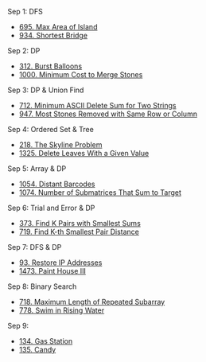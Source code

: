Sep 1: DFS
* [695. Max Area of Island](https://leetcode.com/problems/max-area-of-island/)
* [934. Shortest Bridge](https://leetcode.com/problems/shortest-bridge/)

Sep 2: DP
* [312. Burst Balloons](https://leetcode.com/problems/burst-balloons/)
* [1000. Minimum Cost to Merge Stones](https://leetcode.com/problems/minimum-cost-to-merge-stones/)

Sep 3: DP & Union Find
* [712. Minimum ASCII Delete Sum for Two Strings](https://leetcode.com/problems/minimum-ascii-delete-sum-for-two-strings/)
* [947. Most Stones Removed with Same Row or Column](https://leetcode.com/problems/most-stones-removed-with-same-row-or-column/)

Sep 4: Ordered Set & Tree
* [218. The Skyline Problem](https://leetcode.com/problems/the-skyline-problem/)
* [1325. Delete Leaves With a Given Value](https://leetcode.com/problems/delete-leaves-with-a-given-value/)

Sep 5: Array & DP
* [1054. Distant Barcodes](https://leetcode.com/problems/distant-barcodes/)
* [1074. Number of Submatrices That Sum to Target](https://leetcode.com/problems/number-of-submatrices-that-sum-to-target/)

Sep 6: Trial and Error & DP
* [373. Find K Pairs with Smallest Sums](https://leetcode.com/problems/find-k-pairs-with-smallest-sums/submissions/)
* [719. Find K-th Smallest Pair Distance](https://leetcode.com/problems/find-k-th-smallest-pair-distance/)

Sep 7: DFS & DP
* [93. Restore IP Addresses](https://leetcode.com/problems/restore-ip-addresses/)
* [1473. Paint House III](https://leetcode.com/problems/paint-house-iii/)

Sep 8: Binary Search
* [718. Maximum Length of Repeated Subarray](https://leetcode.com/problems/maximum-length-of-repeated-subarray/)
* [778. Swim in Rising Water](https://leetcode.com/problems/swim-in-rising-water/)

Sep 9: 
* [134. Gas Station](https://leetcode.com/problems/gas-station/)
* [135. Candy](https://leetcode.com/problems/candy/)
